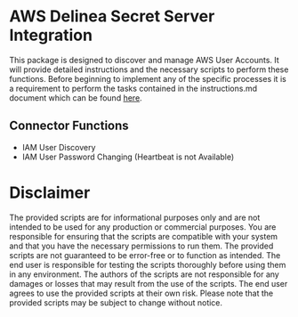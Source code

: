 # AWS Delinea Secret Server Integration

This package is designed to discover and manage AWS User Accounts.  It will provide detailed instructions and the necessary scripts to perform these functions. Before beginning to implement any of the specific processes it is a requirement to perform the tasks contained in the instructions.md document which can be found [here](./Instructions.md).

## Connector Functions

- IAM User Discovery
- IAM User Password Changing (Heartbeat is not Available)

# Disclaimer

The provided scripts are for informational purposes only and are not intended to be used for any production or commercial purposes. You are responsible for ensuring that the scripts are compatible with your system and that you have the necessary permissions to run them. The provided scripts are not guaranteed to be error-free or to function as intended. The end user is responsible for testing the scripts thoroughly before using them in any environment. The authors of the scripts are not responsible for any damages or losses that may result from the use of the scripts. The end user agrees to use the provided scripts at their own risk. Please note that the provided scripts may be subject to change without notice.
